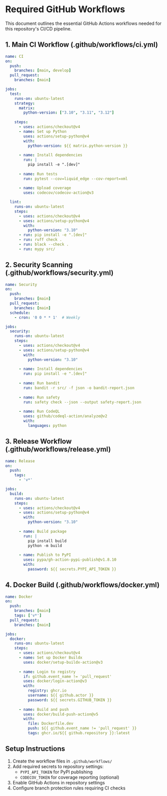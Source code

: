 # Required GitHub Workflows

This document outlines the essential GitHub Actions workflows needed for this repository's CI/CD pipeline.

## 1. Main CI Workflow (.github/workflows/ci.yml)

```yaml
name: CI
on:
  push:
    branches: [main, develop]
  pull_request:
    branches: [main]

jobs:
  test:
    runs-on: ubuntu-latest
    strategy:
      matrix:
        python-version: ["3.10", "3.11", "3.12"]
    
    steps:
      - uses: actions/checkout@v4
      - name: Set up Python
        uses: actions/setup-python@v4
        with:
          python-version: ${{ matrix.python-version }}
      
      - name: Install dependencies
        run: |
          pip install -e ".[dev]"
          
      - name: Run tests
        run: pytest --cov=liquid_edge --cov-report=xml
        
      - name: Upload coverage
        uses: codecov/codecov-action@v3

  lint:
    runs-on: ubuntu-latest
    steps:
      - uses: actions/checkout@v4
      - uses: actions/setup-python@v4
        with:
          python-version: "3.10"
      - run: pip install -e ".[dev]"
      - run: ruff check .
      - run: black --check .
      - run: mypy src/
```

## 2. Security Scanning (.github/workflows/security.yml)

```yaml
name: Security
on:
  push:
    branches: [main]
  pull_request:
    branches: [main]
  schedule:
    - cron: '0 0 * * 1'  # Weekly

jobs:
  security:
    runs-on: ubuntu-latest
    steps:
      - uses: actions/checkout@v4
      - uses: actions/setup-python@v4
        with:
          python-version: "3.10"
      
      - name: Install dependencies
        run: pip install -e ".[dev]"
        
      - name: Run bandit
        run: bandit -r src/ -f json -o bandit-report.json
        
      - name: Run safety
        run: safety check --json --output safety-report.json
        
      - name: Run CodeQL
        uses: github/codeql-action/analyze@v2
        with:
          languages: python
```

## 3. Release Workflow (.github/workflows/release.yml) 

```yaml
name: Release
on:
  push:
    tags:
      - 'v*'

jobs:
  build:
    runs-on: ubuntu-latest
    steps:
      - uses: actions/checkout@v4
      - uses: actions/setup-python@v4
        with:
          python-version: "3.10"
          
      - name: Build package
        run: |
          pip install build
          python -m build
          
      - name: Publish to PyPI
        uses: pypa/gh-action-pypi-publish@v1.8.10
        with:
          password: ${{ secrets.PYPI_API_TOKEN }}
```

## 4. Docker Build (.github/workflows/docker.yml)

```yaml
name: Docker
on:
  push:
    branches: [main]
    tags: ['v*']
  pull_request:
    branches: [main]

jobs:
  docker:
    runs-on: ubuntu-latest
    steps:
      - uses: actions/checkout@v4
      - name: Set up Docker Buildx
        uses: docker/setup-buildx-action@v3
        
      - name: Login to registry
        if: github.event_name != 'pull_request'
        uses: docker/login-action@v3
        with:
          registry: ghcr.io
          username: ${{ github.actor }}
          password: ${{ secrets.GITHUB_TOKEN }}
      
      - name: Build and push
        uses: docker/build-push-action@v5
        with:
          file: Dockerfile.dev
          push: ${{ github.event_name != 'pull_request' }}
          tags: ghcr.io/${{ github.repository }}:latest
```

## Setup Instructions

1. Create the workflow files in `.github/workflows/`
2. Add required secrets to repository settings:
   - `PYPI_API_TOKEN` for PyPI publishing
   - `CODECOV_TOKEN` for coverage reporting (optional)
3. Enable GitHub Actions in repository settings
4. Configure branch protection rules requiring CI checks